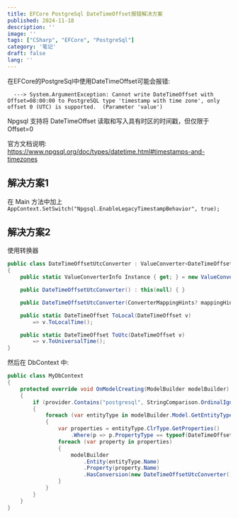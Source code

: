 ```yaml
---
title: EFCore PostgreSql DateTimeOffset报错解决方案
published: 2024-11-18
description: ''
image: ''
tags: ["CSharp", "EFCore", "PostgreSql"]
category: '笔记'
draft: false 
lang: ''
---
```


在EFCore的PostgreSql中使用DateTimeOffset可能会报错:

```log
  ---> System.ArgumentException: Cannot write DateTimeOffset with Offset=08:00:00 to PostgreSQL type 'timestamp with time zone', only offset 0 (UTC) is supported.  (Parameter 'value')
```

Npgsql 支持将 DateTimeOffset 读取和写入具有时区的时间戳，但仅限于 Offset=0  

官方文档说明: <https://www.npgsql.org/doc/types/datetime.html#timestamps-and-timezones>

## 解决方案1

在 Main 方法中加上 `AppContext.SetSwitch("Npgsql.EnableLegacyTimestampBehavior", true);`

## 解决方案2

使用转换器  

```csharp
public class DateTimeOffsetUtcConverter : ValueConverter<DateTimeOffset, DateTimeOffset>
{
    public static ValueConverterInfo Instance { get; } = new ValueConverterInfo(typeof(DateTimeOffset), typeof(DateTimeOffset), (i) => new DateTimeOffsetUtcConverter(i.MappingHints));

    public DateTimeOffsetUtcConverter() : this(null) { }

    public DateTimeOffsetUtcConverter(ConverterMappingHints? mappingHints) : base((v) => ToUtc(v), (v) => ToLocal(v), mappingHints) { }

    public static DateTimeOffset ToLocal(DateTimeOffset v)
        => v.ToLocalTime();

    public static DateTimeOffset ToUtc(DateTimeOffset v)
        => v.ToUniversalTime();
}
```

然后在 DbContext 中:  

```csharp
public class MyDbContext 
{
    protected override void OnModelCreating(ModelBuilder modelBuilder)
    {
        if (provider.Contains("postgresql", StringComparison.OrdinalIgnoreCase))
        {
            foreach (var entityType in modelBuilder.Model.GetEntityTypes())
            {
                var properties = entityType.ClrType.GetProperties()
                    .Where(p => p.PropertyType == typeof(DateTimeOffset) || p.PropertyType == typeof(DateTimeOffset?));
                foreach (var property in properties)
                {
                    modelBuilder
                        .Entity(entityType.Name)
                        .Property(property.Name)
                        .HasConversion(new DateTimeOffsetUtcConverter());
                }
            }
        }
    }
}

```
